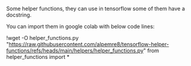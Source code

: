 Some helper functions, they can use in tensorflow some of them have a docstring. 



You can import them in google colab with below code lines:

!wget -O helper_functions.py "https://raw.githubusercontent.com/alpemre8/tensorflow-helper-functions/refs/heads/main/helpers/helper_functions.py"
from helper_functions import * 

